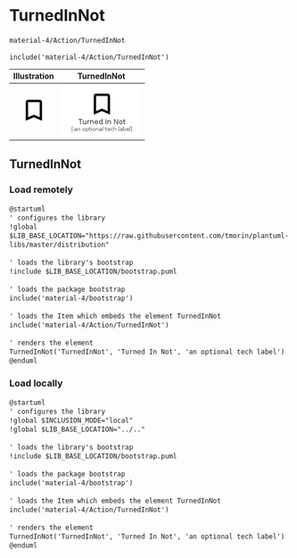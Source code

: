 # TurnedInNot


```text
material-4/Action/TurnedInNot
```

```text
include('material-4/Action/TurnedInNot')
```



| Illustration | TurnedInNot |
| :---: | :---: |
| ![illustration for Illustration](../../material-4/Action/TurnedInNot.png) | ![illustration for TurnedInNot](../../material-4/Action/TurnedInNot.Local.png) |




## TurnedInNot

### Load remotely
```plantuml
@startuml
' configures the library
!global $LIB_BASE_LOCATION="https://raw.githubusercontent.com/tmorin/plantuml-libs/master/distribution"

' loads the library's bootstrap
!include $LIB_BASE_LOCATION/bootstrap.puml

' loads the package bootstrap
include('material-4/bootstrap')

' loads the Item which embeds the element TurnedInNot
include('material-4/Action/TurnedInNot')

' renders the element
TurnedInNot('TurnedInNot', 'Turned In Not', 'an optional tech label')
@enduml
```

### Load locally
```plantuml
@startuml
' configures the library
!global $INCLUSION_MODE="local"
!global $LIB_BASE_LOCATION="../.."

' loads the library's bootstrap
!include $LIB_BASE_LOCATION/bootstrap.puml

' loads the package bootstrap
include('material-4/bootstrap')

' loads the Item which embeds the element TurnedInNot
include('material-4/Action/TurnedInNot')

' renders the element
TurnedInNot('TurnedInNot', 'Turned In Not', 'an optional tech label')
@enduml
```

